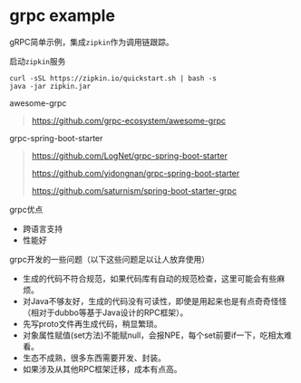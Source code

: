 # grpc example
 
gRPC简单示例，集成`zipkin`作为调用链跟踪。


启动`zipkin`服务
```
curl -sSL https://zipkin.io/quickstart.sh | bash -s
java -jar zipkin.jar
```

awesome-grpc
> https://github.com/grpc-ecosystem/awesome-grpc

grpc-spring-boot-starter
>
> https://github.com/LogNet/grpc-spring-boot-starter
>
> https://github.com/yidongnan/grpc-spring-boot-starter
>
> https://github.com/saturnism/spring-boot-starter-grpc

grpc优点
- 跨语言支持
- 性能好

grpc开发的一些问题（以下这些问题足以让人放弃使用）
- 生成的代码不符合规范，如果代码库有自动的规范检查，这里可能会有些麻烦。
- 对Java不够友好，生成的代码没有可读性，即使是用起来也是有点奇奇怪怪（相对于dubbo等基于Java设计的RPC框架）。
- 先写proto文件再生成代码，稍显繁琐。
- 对象属性赋值(set方法)不能赋null，会报NPE，每个set前要if一下，吃相太难看。
- 生态不成熟，很多东西需要开发、封装。
- 如果涉及从其他RPC框架迁移，成本有点高。
